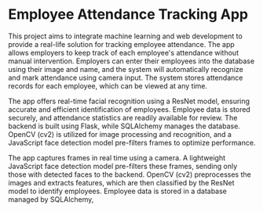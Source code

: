 <h1>Employee Attendance Tracking App</h1>

This project aims to integrate machine learning and web development to provide a real-life solution for tracking employee attendance. The app allows employers to keep track of each employee's attendance without manual intervention. Employers can enter their employees into the database using their image and name, and the system will automatically recognize and mark attendance using camera input. The system stores attendance records for each employee, which can be viewed at any time.

The app offers real-time facial recognition using a ResNet model, ensuring accurate and efficient identification of employees. Employee data is stored securely, and attendance statistics are readily available for review. The backend is built using Flask, while SQLAlchemy manages the database. OpenCV (cv2) is utilized for image processing and recognition, and a JavaScript face detection model pre-filters frames to optimize performance.

The app captures frames in real time using a camera. A lightweight JavaScript face detection model pre-filters these frames, sending only those with detected faces to the backend. OpenCV (cv2) preprocesses the images and extracts features, which are then classified by the ResNet model to identify employees. Employee data is stored in a database managed by SQLAlchemy,
